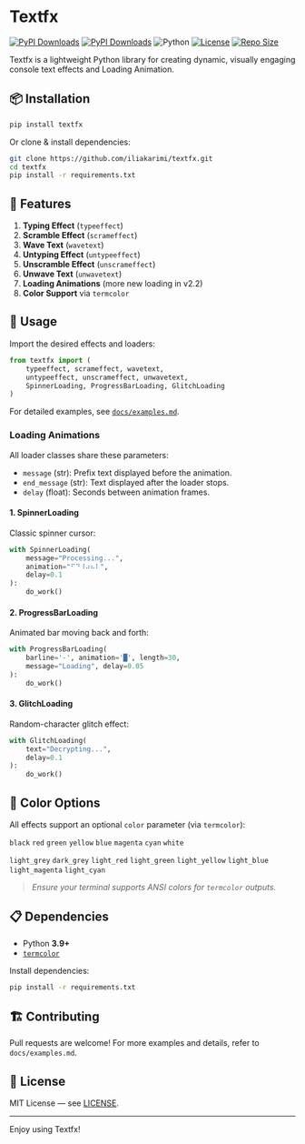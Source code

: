 # Textfx

[![PyPI Downloads](https://static.pepy.tech/personalized-badge/textfx?period=monthly&units=INTERNATIONAL_SYSTEM&left_color=BLACK&right_color=GREEN&left_text=Monthly+downloads)](https://pepy.tech/projects/textfx)
[![PyPI Downloads](https://static.pepy.tech/personalized-badge/textfx?period=total&units=INTERNATIONAL_SYSTEM&left_color=BLACK&right_color=BLUE&left_text=Total+downloads)](https://pepy.tech/projects/textfx)
![Python](https://img.shields.io/badge/python-3.9%2B-blue)
[![License](https://img.shields.io/github/license/iliakarimi/textfx)](https://github.com/iliakarimi/textfx/blob/main/LICENSE)
[![Repo Size](https://img.shields.io/github/repo-size/iliakarimi/textfx)](https://github.com/iliakarimi/textfx)

Textfx is a lightweight Python library for creating dynamic, visually engaging console text effects and Loading Animation.

## 📦 Installation

```bash
pip install textfx
```

Or clone & install dependencies:

```bash
git clone https://github.com/iliakarimi/textfx.git
cd textfx
pip install -r requirements.txt
```

## 🎨 Features

1. **Typing Effect** (`typeeffect`)
2. **Scramble Effect** (`scrameffect`)
3. **Wave Text** (`wavetext`)
4. **Untyping Effect** (`untypeeffect`)
5. **Unscramble Effect** (`unscrameffect`)
6. **Unwave Text** (`unwavetext`)
7. **Loading Animations** (more new loading in v2.2)
8. **Color Support** via `termcolor`

## 🚀 Usage

Import the desired effects and loaders:

```python
from textfx import (
    typeeffect, scrameffect, wavetext,
    untypeeffect, unscrameffect, unwavetext,
    SpinnerLoading, ProgressBarLoading, GlitchLoading
)
```

For detailed examples, see [`docs/examples.md`](docs/examples.md).

### Loading Animations

All loader classes share these parameters:

* `message` (str): Prefix text displayed before the animation.
* `end_message` (str): Text displayed after the loader stops.
* `delay` (float): Seconds between animation frames.

#### 1. SpinnerLoading

Classic spinner cursor:

```python
with SpinnerLoading(
    message="Processing...",
    animation="⠋⠙⠸⠴⠦⠇",
    delay=0.1
):
    do_work()
```

#### 2. ProgressBarLoading

Animated bar moving back and forth:

```python
with ProgressBarLoading(
    barline='-', animation='█', length=30,
    message="Loading", delay=0.05
):
    do_work()
```

#### 3. GlitchLoading

Random-character glitch effect:

```python
with GlitchLoading(
    text="Decrypting...",
    delay=0.1
):
    do_work()
```

## 🎨 Color Options

All effects support an optional `color` parameter (via `termcolor`):


`black`
`red`
`green`
`yellow`
`blue`
`magenta`
`cyan`
`white`

`light_grey`
`dark_grey`
`light_red`
`light_green`
`light_yellow`
`light_blue`
`light_magenta`
`light_cyan`


> *Ensure your terminal supports ANSI colors for `termcolor` outputs.*

## 📋 Dependencies

* Python **3.9+**
* [`termcolor`](https://pypi.org/project/termcolor/)

Install dependencies:

```bash
pip install -r requirements.txt
```

## 🏗️ Contributing

Pull requests are welcome! For more examples and details, refer to `docs/examples.md`.

## 📄 License

MIT License — see [LICENSE](LICENSE).

---

Enjoy using Textfx!
